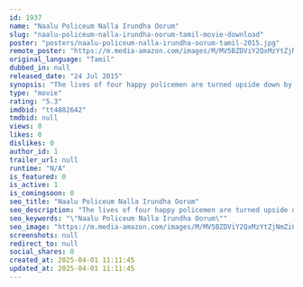 ```yaml
---
id: 1937
name: "Naalu Policeum Nalla Irundha Oorum"
slug: "naalu-policeum-nalla-irundha-oorum-tamil-movie-download"
poster: "posters/naalu-policeum-nalla-irundha-oorum-tamil-2015.jpg"
remote_poster: "https://m.media-amazon.com/images/M/MV5BZDViY2QxMzYtZjNmZi00YjkxLThhZmItYjZlZTZhYWI2MzVlXkEyXkFqcGc@._V1_SX300.jpg"
original_language: "Tamil"
dubbed_in: null
released_date: "24 Jul 2015"
synopsis: "The lives of four happy policemen are turned upside down by a transfer order."
type: "movie"
rating: "5.3"
imdbid: "tt4882642"
tmdbid: null
views: 0
likes: 0
dislikes: 0
author_id: 1
trailer_url: null
runtime: "N/A"
is_featured: 0
is_active: 1
is_comingsoon: 0
seo_title: "Naalu Policeum Nalla Irundha Oorum"
seo_description: "The lives of four happy policemen are turned upside down by a transfer order."
seo_keywords: "\"Naalu Policeum Nalla Irundha Oorum\""
seo_image: "https://m.media-amazon.com/images/M/MV5BZDViY2QxMzYtZjNmZi00YjkxLThhZmItYjZlZTZhYWI2MzVlXkEyXkFqcGc@._V1_SX300.jpg"
screenshots: null
redirect_to: null
social_shares: 0
created_at: 2025-04-01 11:11:45
updated_at: 2025-04-01 11:11:45
---
```


